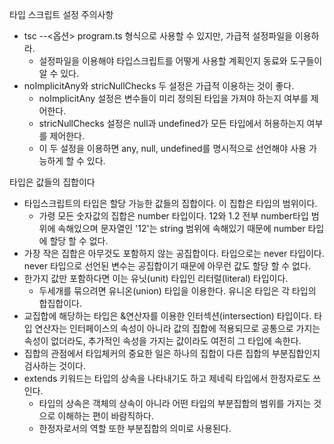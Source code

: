 타입 스크립트 설정 주의사항
* tsc --<옵션> program.ts 형식으로 사용할 수 있지만, 가급적 설정파일을 이용하라.
  * 설정파일을 이용해야 타입스크립트를 어떻게 사용할 계획인지 동료와 도구들이 알 수 있다. 
* noImplicitAny와 stricNullChecks 두 설정은 가급적 이용하는 것이 좋다.
  * noImplicitAny 설정은 변수들이 미리 정의된 타입을 가져야 하는지 여부를 제어한다.
  * stricNullChecks 설정은 null과 undefined가 모든 타입에서 허용하는지 여부를 제어한다.
  * 이 두 설정을 이용하면 any, null, undefined를 명시적으로 선언해야 사용 가능하게 할 수 있다.

타입은 값들의 집합이다
* 타입스크립트의 타입은 할당 가능한 값들의 집합이다. 이 집합은 타입의 범위이다.
  * 가령 모든 숫자값의 집합은 number 타입이다. 12와 1.2 전부 number타입 범위에 속해있으며 문자열인 '12'는 string 범위에 속해있기 때문에 number 타입에 할당 할 수 없다.
* 가장 작은 집합은 아무것도 포함하지 않는 공집합이다. 타입으로는 never 타입이다. never 타입으로 선언된 변수는 공집합이기 때문에 아무런 값도 할당 할 수 없다.
* 한가지 값만 포함하다면 이는 유닛(unit) 타입인 리터럴(literal) 타입이다. 
  * 두세개를 묶으려면 유니온(union) 타입을 이용한다. 유니온 타입은 각 타입의 합집합이다.
* 교집합에 해당하는 타입은 &연산자를 이용한 인터섹션(intersection) 타입이다. 타입 연산자는 인터페이스의 속성이 아니라 값의 집합에 적용되므로 공통으로 가지는 속성이 없더라도, 추가적인 속성을 가지는 값이라도 여전히 그 타입에 속한다.
* 집합의 관점에서 타입체커의 중요한 일은 하나의 집합이 다른 집합의 부분집합인지 검사하는 것이다.
* extends 키워드는 타입의 상속을 나타내기도 하고 제네릭 타입에서 한정자로도 쓰인다.
  * 타입의 상속은 객체의 상속이 아니라 어떤 타입의 부분집합의 범위를 가지는 것으로 이해하는 편이 바람직하다.
  * 한정자로서의 역할 또한 부분집합의 의미로 사용된다.